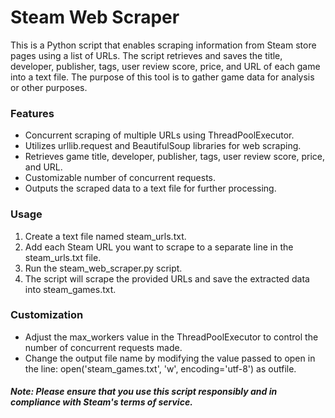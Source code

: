 <h1>Steam Web Scraper</h1>
<p>This is a Python script that enables scraping information from Steam store pages using a list of URLs. The script retrieves and saves the title, developer, publisher, tags, user review score, price, and URL of each game into a text file. The purpose of this tool is to gather game data for analysis or other purposes.</p>

<h3>Features</h3>
<ul>
<li>Concurrent scraping of multiple URLs using ThreadPoolExecutor.</li>
<li>Utilizes urllib.request and BeautifulSoup libraries for web scraping.</li>
<li>Retrieves game title, developer, publisher, tags, user review score, price, and URL.</li>
<li>Customizable number of concurrent requests.</li>
<li>Outputs the scraped data to a text file for further processing.</li>
</ul>
<h3>Usage</h3>
<ol>
<li>Create a text file named steam_urls.txt.</li>
<li>Add each Steam URL you want to scrape to a separate line in the steam_urls.txt file.</li>
<li>Run the steam_web_scraper.py script.</li>
<li>The script will scrape the provided URLs and save the extracted data into steam_games.txt.</li>
</ol>
<h3>Customization</h3>
<ul>
<li>Adjust the max_workers value in the ThreadPoolExecutor to control the number of concurrent requests made.</li>
<li>Change the output file name by modifying the value passed to open in the line: open('steam_games.txt', 'w', encoding='utf-8') as outfile. </li>
</ul>
<h5>Note: Please ensure that you use this script responsibly and in compliance with Steam's terms of service.</h5>
